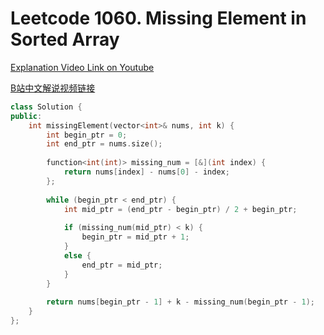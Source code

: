 # Leetcode 1060. Missing Element in Sorted Array

[Explanation Video Link on Youtube](https://youtu.be/5jDpjERnUGY)

[B站中文解说视频链接](https://www.bilibili.com/video/BV1hU4y1A74P)

```cpp
class Solution {
public:
    int missingElement(vector<int>& nums, int k) {
        int begin_ptr = 0;
        int end_ptr = nums.size();
        
        function<int(int)> missing_num = [&](int index) {
            return nums[index] - nums[0] - index;
        };
        
        while (begin_ptr < end_ptr) {
            int mid_ptr = (end_ptr - begin_ptr) / 2 + begin_ptr;
            
            if (missing_num(mid_ptr) < k) {
                begin_ptr = mid_ptr + 1;
            }
            else {
                end_ptr = mid_ptr;
            }
        }
        
        return nums[begin_ptr - 1] + k - missing_num(begin_ptr - 1);
    }
};
```
